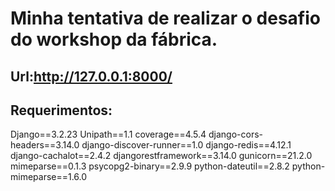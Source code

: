 # Minha tentativa de realizar o desafio do workshop da fábrica.
## Url:http://127.0.0.1:8000/
## Requerimentos:

Django==3.2.23
Unipath==1.1
coverage==4.5.4
django-cors-headers==3.14.0
django-discover-runner==1.0
django-redis==4.12.1
django-cachalot==2.4.2
djangorestframework==3.14.0
gunicorn==21.2.0
mimeparse==0.1.3
psycopg2-binary==2.9.9
python-dateutil==2.8.2
python-mimeparse==1.6.0
